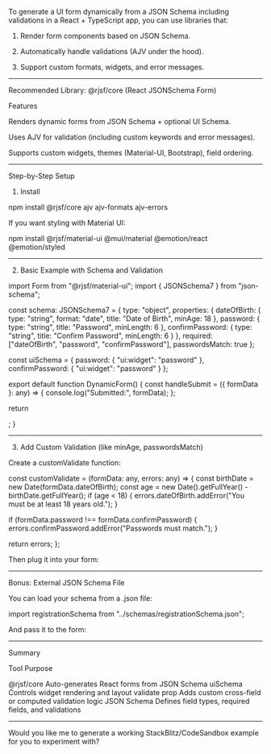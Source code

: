 To generate a UI form dynamically from a JSON Schema including validations in a React + TypeScript app, you can use libraries that:

1. Render form components based on JSON Schema.


2. Automatically handle validations (AJV under the hood).


3. Support custom formats, widgets, and error messages.




---

Recommended Library: @rjsf/core (React JSONSchema Form)

Features

Renders dynamic forms from JSON Schema + optional UI Schema.

Uses AJV for validation (including custom keywords and error messages).

Supports custom widgets, themes (Material-UI, Bootstrap), field ordering.



---

Step-by-Step Setup

1. Install

npm install @rjsf/core ajv ajv-formats ajv-errors

If you want styling with Material UI:

npm install @rjsf/material-ui @mui/material @emotion/react @emotion/styled


---

2. Basic Example with Schema and Validation

import Form from "@rjsf/material-ui";
import { JSONSchema7 } from "json-schema";

const schema: JSONSchema7 = {
  type: "object",
  properties: {
    dateOfBirth: {
      type: "string",
      format: "date",
      title: "Date of Birth",
      minAge: 18
    },
    password: { type: "string", title: "Password", minLength: 6 },
    confirmPassword: { type: "string", title: "Confirm Password", minLength: 6 }
  },
  required: ["dateOfBirth", "password", "confirmPassword"],
  passwordsMatch: true
};

const uiSchema = {
  password: { "ui:widget": "password" },
  confirmPassword: { "ui:widget": "password" }
};

export default function DynamicForm() {
  const handleSubmit = ({ formData }: any) => {
    console.log("Submitted:", formData);
  };

  return <Form schema={schema} uiSchema={uiSchema} onSubmit={handleSubmit} />;
}


---

3. Add Custom Validation (like minAge, passwordsMatch)

Create a customValidate function:

const customValidate = (formData: any, errors: any) => {
  const birthDate = new Date(formData.dateOfBirth);
  const age = new Date().getFullYear() - birthDate.getFullYear();
  if (age < 18) {
    errors.dateOfBirth.addError("You must be at least 18 years old.");
  }

  if (formData.password !== formData.confirmPassword) {
    errors.confirmPassword.addError("Passwords must match.");
  }

  return errors;
};

Then plug it into your form:

<Form
  schema={schema}
  uiSchema={uiSchema}
  onSubmit={handleSubmit}
  validate={customValidate}
/>


---

Bonus: External JSON Schema File

You can load your schema from a .json file:

import registrationSchema from "../schemas/registrationSchema.json";

And pass it to the form:

<Form schema={registrationSchema} />


---

Summary

Tool	Purpose

@rjsf/core	Auto-generates React forms from JSON Schema
uiSchema	Controls widget rendering and layout
validate prop	Adds custom cross-field or computed validation logic
JSON Schema	Defines field types, required fields, and validations



---

Would you like me to generate a working StackBlitz/CodeSandbox example for you to experiment with?

